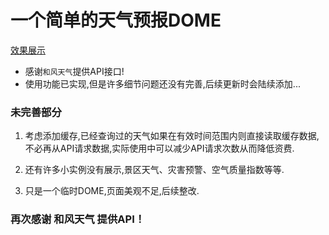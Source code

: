 # 一个简单的天气预报DOME
[效果展示](https://htmlpreview.github.io/?https://github.com/L-WJ1995/The-weather-forecast/blob/master/index.html)
* 感谢`和风天气`提供API接口!
* 使用功能已实现,但是许多细节问题还没有完善,后续更新时会陆续添加...  
  
### 未完善部分
1. 考虑添加缓存,已经查询过的天气如果在有效时间范围内则直接读取缓存数据,不必再从API请求数据,实际使用中可以减少API请求次数从而降低资费.
  
2. 还有许多小实例没有展示,景区天气、灾害预警、空气质量指数等等.  
 
3. 只是一个临时DOME,页面美观不足,后续整改.

### 再次感谢 和风天气 提供API！
